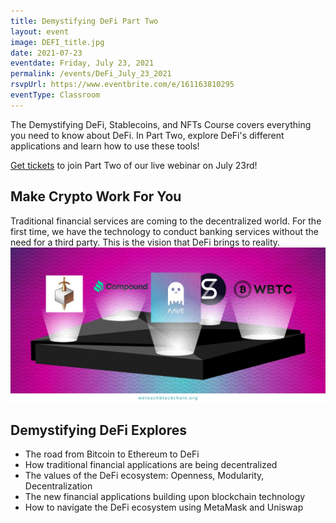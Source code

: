 ```yaml
---
title: Demystifying DeFi Part Two
layout: event
image: DEFI_title.jpg
date: 2021-07-23
eventdate: Friday, July 23, 2021
permalink: /events/DeFi_July_23_2021
rsvpUrl: https://www.eventbrite.com/e/161163810295
eventType: Classroom
---
```

The Demystifying DeFi, Stablecoins, and NFTs Course covers everything you need to know about DeFi. In Part Two, explore DeFi's different applications and learn how to use these tools!

<a href="https://www.eventbrite.com/e/161163810295" target="_blank" rel="noopener">Get tickets</a> to join Part Two of our live webinar on July 23rd!

<h2>Make Crypto Work For You</h2>
Traditional financial services are coming to the decentralized world. For the first time, we have the technology to conduct banking services without the need for a third party. This is the vision that DeFi brings to reality.

<img src="/assets/img/EthAndDefi.jpg">

<h2>Demystifying DeFi Explores</h2>
<ul>
  <li>The road from Bitcoin to Ethereum to DeFi</li>
  <li>How traditional financial applications are being decentralized</li>
  <li>The values of the DeFi ecosystem: Openness, Modularity, Decentralization</li>
  <li>The new financial applications building upon blockchain technology</li>
  <li>How to navigate the DeFi ecosystem using MetaMask and Uniswap</li>
</ul>
